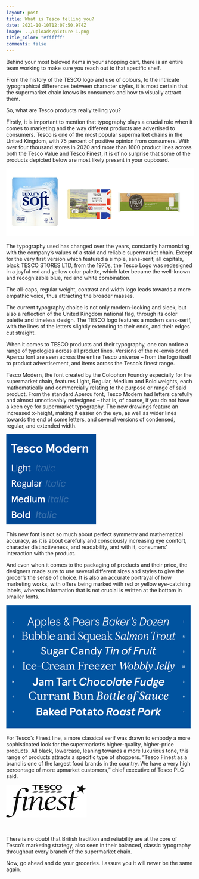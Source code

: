 ```yaml
---
layout: post
title: What is Tesco telling you?
date: 2021-10-10T12:07:50.974Z
image: ../uploads/picture-1.png
title_color: "#ffffff"
comments: false
---
```



Behind your most beloved items in your shopping cart, there is an entire team working to make sure you reach out to that specific shelf. 

From the history of the TESCO logo and use of colours, to the intricate typographical differences between character styles, it is most certain that the supermarket chain knows its consumers and how to visually attract them. 

So, what are Tesco products really telling you?

Firstly, it is important to mention that typography plays a crucial role when it comes to marketing and the way different products are advertised to consumers. Tesco is one of the most popular supermarket chains in the United Kingdom, with 75 percent of positive opinion from consumers. With over four thousand stores in 2020 and more than 1600 product lines across both the Tesco Value and Tesco Finest, it is of no surprise that some of the products depicted below are most likely present in your cupboard. 

![](../uploads/screenshot-2021-10-12-at-13.12.05.png "image credits: Tesco Stores LTD")

The typography used has changed over the years, constantly harmonizing with the company’s values of a staid and reliable supermarket chain. Except for the very first version which featured a simple, sans-serif, all capitals, black TESCO STORES LTD, from the 1970s, the Tesco Logo was redesigned in a joyful red and yellow color palette, which later became the well-known and recognizable blue, red and white combination. 

The all-caps, regular weight, contrast and width logo leads towards a more empathic voice, thus attracting the broader masses.

The current typography choice is not only modern-looking and sleek, but also a reflection of the United Kingdom national flag, through its color palette and timeless design. The TESCO logo features a modern sans-serif, with the lines of the letters slightly extending to their ends, and their edges cut straight. 

When it comes to TESCO products and their typography, one can notice a range of typologies across all product lines. Versions of the re-envisioned Apercu font are seen across the entire Tesco universe – from the logo itself to product advertisement, and items across the Tesco’s finest range.

Tesco Modern, the font created by the Colophon Foundry especially for the supermarket chain, features Light, Regular, Medium and Bold weights, each mathematically and commercially relating to the purpose or range of said product. From the standard Apercu font, Tesco Modern had letters carefully and almost unnoticeably redesigned – that is, of course, if you do not have a keen eye for supermarket typography. The new drawings feature an increased x-height, making it easier on the eye, as well as wider lines towards the end of some letters, and several versions of condensed, regular, and extended width.

![](../uploads/picture-2.png "image credits: Colophon Foundry")

This new font is not so much about perfect symmetry and mathematical accuracy, as it is about carefully and consciously increasing eye comfort, character distinctiveness, and readability, and with it, consumers’ interaction with the product. 

And even when it comes to the packaging of products and their price, the designers made sure to use several different sizes and styles to give the grocer’s the sense of choice. It is also an accurate portrayal of how marketing works, with offers being marked with red or yellow eye-catching labels, whereas information that is not crucial is written at the bottom in smaller fonts. 

![](../uploads/picture-1.png "image credits: Colophon Foundry")

For Tesco’s Finest line, a more classical serif was drawn to embody a more sophisticated look for the supermarket’s higher-quality, higher-price products. All black, lowercase, leaning towards a more luxurious tone, this range of products attracts a specific type of shoppers. “Tesco Finest as a brand is one of the largest food brands in the country. We have a very high percentage of more upmarket customers,” chief executive of Tesco PLC said.

![](../uploads/picture-3.png "image credits: Tesco Stores LTD")

 

There is no doubt that British tradition and reliability are at the core of Tesco’s marketing strategy, also seen in their balanced, classic typography throughout every branch of the supermarket chain. 

Now, go ahead and do your groceries. I assure you it will never be the same again.